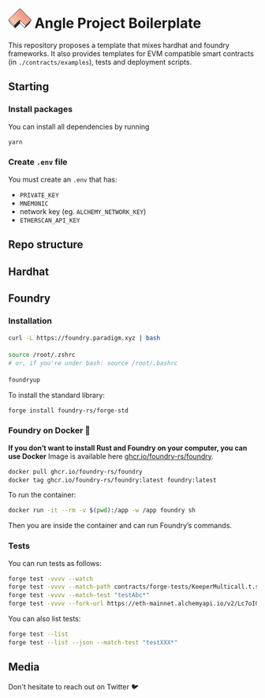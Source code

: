 # <img src="logo.svg" alt="Angle Borrowing Module" height="40px"> Angle Project Boilerplate

This repository proposes a template that mixes hardhat and foundry frameworks. It also provides templates for EVM compatible smart contracts (in `./contracts/examples`), tests and deployment scripts.

## Starting

### Install packages

You can install all dependencies by running

```bash
yarn
```

### Create `.env` file

You must create an `.env` that has:

- `PRIVATE_KEY`
- `MNEMONIC`
- network key (eg. `ALCHEMY_NETWORK_KEY`)
- `ETHERSCAN_API_KEY`

## Repo structure

<html lang="en"><head><meta charset="utf-8"><title>Hardhat Docgen</title><link href="https://unpkg.com/tailwindcss@^2/dist/tailwind.min.css" rel="stylesheet"><script defer="defer" src="docs/main.js"></script></head><body><div id="app"></div></body></html>

## Hardhat

## Foundry

### Installation

```bash
curl -L https://foundry.paradigm.xyz | bash

source /root/.zshrc
# or, if you're under bash: source /root/.bashrc

foundryup
```

To install the standard library:

```bash
forge install foundry-rs/forge-std
```

### Foundry on Docker 🐳

**If you don’t want to install Rust and Foundry on your computer, you can use Docker**
Image is available here [ghcr.io/foundry-rs/foundry](http://ghcr.io/foundry-rs/foundry).

```bash
docker pull ghcr.io/foundry-rs/foundry
docker tag ghcr.io/foundry-rs/foundry:latest foundry:latest
```

To run the container:

```bash
docker run -it --rm -v $(pwd):/app -w /app foundry sh
```

Then you are inside the container and can run Foundry’s commands.

### Tests

You can run tests as follows:

```bash
forge test -vvvv --watch
forge test -vvvv --match-path contracts/forge-tests/KeeperMulticall.t.sol
forge test -vvvv --match-test "testAbc*"
forge test -vvvv --fork-url https://eth-mainnet.alchemyapi.io/v2/Lc7oIGYeL_QvInzI0Wiu_pOZZDEKBrdf
```

You can also list tests:

```bash
forge test --list
forge test --list --json --match-test "testXXX*"
```

## Media

Don't hesitate to reach out on Twitter 🐦
